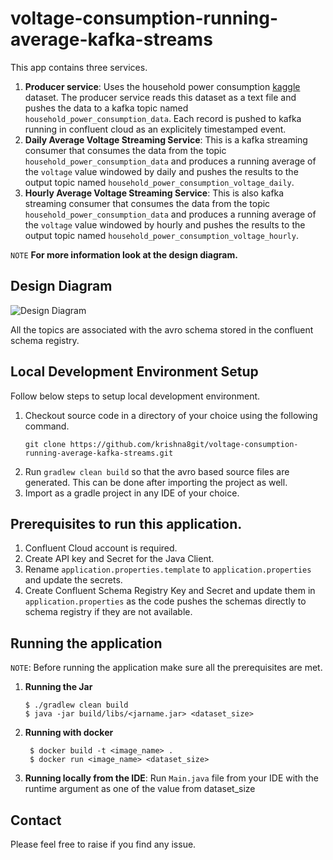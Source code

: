# voltage-consumption-running-average-kafka-streams
This app contains three services.
1. **Producer service**: Uses the household power consumption [kaggle](https://www.kaggle.com/datasets/uciml/electric-power-consumption-data-set) dataset. The producer service reads this dataset as a text file and pushes the data to a kafka topic named `household_power_consumption_data`. Each record is pushed to kafka running in confluent cloud as an explicitely timestamped event.
2. **Daily Average Voltage Streaming Service**: This is a kafka streaming consumer that consumes the data from the topic `household_power_consumption_data` and produces a running average of the `voltage` value windowed by daily and pushes the results to the output topic named `household_power_consumption_voltage_daily`.
3. **Hourly Average Voltage Streaming Service**: This is also kafka streaming consumer that consumes the data from the topic `household_power_consumption_data` and produces a running average of the `voltage` value windowed by hourly and pushes the results to the output topic named `household_power_consumption_voltage_hourly`.

```NOTE``` **For more information look at the design diagram.**

## Design Diagram
![Design Diagram](https://github.com/sdrgupta/voltage-consumption-running-average-kstream/blob/main/running_average_voltage_design_diagram.png)

All the topics are associated with the avro schema stored in the confluent schema registry.

## Local Development Environment Setup
Follow below steps to setup local development environment.
1. Checkout source code in a directory of your choice using the following command.
    ```shell
    git clone https://github.com/krishna8git/voltage-consumption-running-average-kafka-streams.git 
    ```
2. Run ```gradlew clean build``` so that the avro based source files are generated. This can be done after importing the project as well.
3. Import as a gradle project in any IDE of your choice.

## Prerequisites to run this application.
1. Confluent Cloud account is required.
2. Create API key and Secret for the Java Client.
3. Rename ```application.properties.template``` to ```application.properties``` and update the secrets.
4. Create Confluent Schema Registry Key and Secret and update them in ```application.properties``` as the code pushes the schemas directly to schema registry if they are not available.

## Running the application
```NOTE```: Before running the application make sure all the prerequisites are met.
1. **Running the Jar**
   ```shell 
   $ ./gradlew clean build
   $ java -jar build/libs/<jarname.jar> <dataset_size>
   ```
2. **Running with docker**
   ```shell
    $ docker build -t <image_name> .
    $ docker run <image_name> <dataset_size>
   ```
3. **Running locally from the IDE**: Run ```Main.java``` file from your IDE with the runtime argument as one of the value from dataset_size

## Contact
Please feel free to raise if you find any issue.
